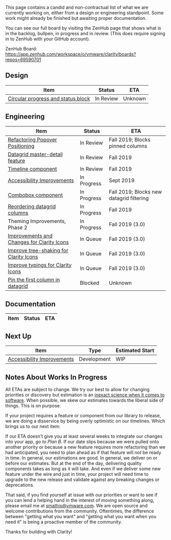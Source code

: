 This page contains a candid and non-contractual list of what we are currently working on, either from a design or engineering standpoint. Some work might already be finished but awaiting proper documentation.

You can see our full board by visiting the ZenHub page that shows what is in the backlog, bullpen, in progress and in review. (This does require signing in to ZenHub with your GitHub account).

ZenHub Board: https://app.zenhub.com/workspace/o/vmware/clarity/boards?repos=69590701

## Design
Item|Status|ETA
----|----|----
[Circular progress and status block](https://github.com/vmware/clarity/issues/2245)|In Review|Unknown

## Engineering
Item|Status|ETA
----|----|----
[Refactoring Popover Positioning](https://github.com/vmware/clarity/issues/2683)|In Review|Fall 2019; Blocks pinned columns
[Datagrid master-detail feature](https://github.com/vmware/clarity/issues/2005)|In Review|Fall 2019
[Timeline component](https://github.com/vmware/clarity/issues/1633)|In Review|Fall 2019
[Accessibility Improvements](https://github.com/vmware/clarity/labels/Accessibility)|In Progress|Sept 2019
[Combobox component](https://github.com/vmware/clarity/issues/248)|In Progress|Fall 2019; Blocks new datagrid filtering
[Reordering datagrid columns](https://github.com/vmware/clarity/issues/1771)|In Progress|Fall 2019
Theming Improvements, Phase 2|In Progress|Fall 2019 (3.0)
[Improvements and Changes for Clarity Icons](https://github.com/vmware/clarity/issues/2052)|In Queue|Fall 2019 (3.0)
[Improve tree-shaking for Clarity Icons](https://github.com/vmware/clarity/issues/2599)|In Queue|Fall 2019 (3.0)
[Improve typings for Clarity Icons](https://github.com/vmware/clarity/issues/3337)|In Queue|Fall 2019 (3.0)
[Pin the first column in datagrid](https://github.com/vmware/clarity/issues/1586)|Blocked|Unknown

## Documentation
Item|Status|ETA
----|----|----

## Next Up
Item|Type|Estimated Start
----|----|----
[Accessibility Improvements](https://github.com/vmware/clarity/labels/Accessibility)|Development|WIP

## Notes About Works In Progress

All ETAs are subject to change. We try our best to allow for changing priorities or discovery but estimation is an [inexact science when it comes to software](https://techcrunch.com/2016/04/30/estimate-thrice-develop-once/). When possible, we skew our estimates towards the liberal side of things. This is on purpose.

If your project requires a feature or component from our library to release, we are doing a disservice by being overly optimistic on our timelines. Which brings us to our next item:

If our ETA doesn't give you at least several weeks to integrate our changes into your app, _go to Plan B_. If our date slips because we were pulled onto another priority or because a new feature requires more refactoring than we had anticipated, you need to plan ahead as if that feature will _not_ be ready in time. In general, our estimations are good. In general, we deliver on or before our estimates. But at the end of the day, delivering quality components takes as long as it will take. And even if we deliver some new feature under the wire and just in time, your project will need time to upgrade to the new release and validate against any breaking changes or deprecations.

That said, if you find yourself at issue with our priorities or want to see if you can lend a helping hand in the interest of moving something along, please email me at [smathis@vmware.com](mailto:smathis@vmware.coml). We are open source and welcome contributions from the community. Oftentimes, the difference between "getting what you want" and "getting what you want when you need it" is being a proactive member of the community.

Thanks for building with Clarity!
